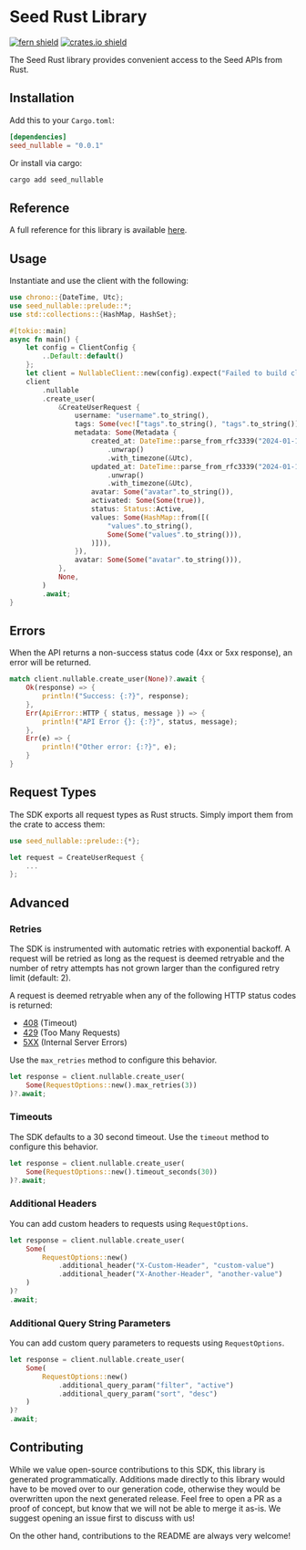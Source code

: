 # Seed Rust Library

[![fern shield](https://img.shields.io/badge/%F0%9F%8C%BF-Built%20with%20Fern-brightgreen)](https://buildwithfern.com?utm_source=github&utm_medium=github&utm_campaign=readme&utm_source=Seed%2FRust)
[![crates.io shield](https://img.shields.io/crates/v/seed_nullable)](https://crates.io/crates/seed_nullable)

The Seed Rust library provides convenient access to the Seed APIs from Rust.

## Installation

Add this to your `Cargo.toml`:

```toml
[dependencies]
seed_nullable = "0.0.1"
```

Or install via cargo:

```sh
cargo add seed_nullable
```

## Reference

A full reference for this library is available [here](./reference.md).

## Usage

Instantiate and use the client with the following:

```rust
use chrono::{DateTime, Utc};
use seed_nullable::prelude::*;
use std::collections::{HashMap, HashSet};

#[tokio::main]
async fn main() {
    let config = ClientConfig {
        ..Default::default()
    };
    let client = NullableClient::new(config).expect("Failed to build client");
    client
        .nullable
        .create_user(
            &CreateUserRequest {
                username: "username".to_string(),
                tags: Some(vec!["tags".to_string(), "tags".to_string()]),
                metadata: Some(Metadata {
                    created_at: DateTime::parse_from_rfc3339("2024-01-15T09:30:00Z")
                        .unwrap()
                        .with_timezone(&Utc),
                    updated_at: DateTime::parse_from_rfc3339("2024-01-15T09:30:00Z")
                        .unwrap()
                        .with_timezone(&Utc),
                    avatar: Some("avatar".to_string()),
                    activated: Some(Some(true)),
                    status: Status::Active,
                    values: Some(HashMap::from([(
                        "values".to_string(),
                        Some(Some("values".to_string())),
                    )])),
                }),
                avatar: Some(Some("avatar".to_string())),
            },
            None,
        )
        .await;
}
```

## Errors

When the API returns a non-success status code (4xx or 5xx response), an error will be returned.

```rust
match client.nullable.create_user(None)?.await {
    Ok(response) => {
        println!("Success: {:?}", response);
    },
    Err(ApiError::HTTP { status, message }) => {
        println!("API Error {}: {:?}", status, message);
    },
    Err(e) => {
        println!("Other error: {:?}", e);
    }
}
```

## Request Types

The SDK exports all request types as Rust structs. Simply import them from the crate to access them:

```rust
use seed_nullable::prelude::{*};

let request = CreateUserRequest {
    ...
};
```

## Advanced

### Retries

The SDK is instrumented with automatic retries with exponential backoff. A request will be retried as long
as the request is deemed retryable and the number of retry attempts has not grown larger than the configured
retry limit (default: 2).

A request is deemed retryable when any of the following HTTP status codes is returned:

- [408](https://developer.mozilla.org/en-US/docs/Web/HTTP/Status/408) (Timeout)
- [429](https://developer.mozilla.org/en-US/docs/Web/HTTP/Status/429) (Too Many Requests)
- [5XX](https://developer.mozilla.org/en-US/docs/Web/HTTP/Status/500) (Internal Server Errors)

Use the `max_retries` method to configure this behavior.

```rust
let response = client.nullable.create_user(
    Some(RequestOptions::new().max_retries(3))
)?.await;
```

### Timeouts

The SDK defaults to a 30 second timeout. Use the `timeout` method to configure this behavior.

```rust
let response = client.nullable.create_user(
    Some(RequestOptions::new().timeout_seconds(30))
)?.await;
```

### Additional Headers

You can add custom headers to requests using `RequestOptions`.

```rust
let response = client.nullable.create_user(
    Some(
        RequestOptions::new()
            .additional_header("X-Custom-Header", "custom-value")
            .additional_header("X-Another-Header", "another-value")
    )
)?
.await;
```

### Additional Query String Parameters

You can add custom query parameters to requests using `RequestOptions`.

```rust
let response = client.nullable.create_user(
    Some(
        RequestOptions::new()
            .additional_query_param("filter", "active")
            .additional_query_param("sort", "desc")
    )
)?
.await;
```

## Contributing

While we value open-source contributions to this SDK, this library is generated programmatically.
Additions made directly to this library would have to be moved over to our generation code,
otherwise they would be overwritten upon the next generated release. Feel free to open a PR as
a proof of concept, but know that we will not be able to merge it as-is. We suggest opening
an issue first to discuss with us!

On the other hand, contributions to the README are always very welcome!